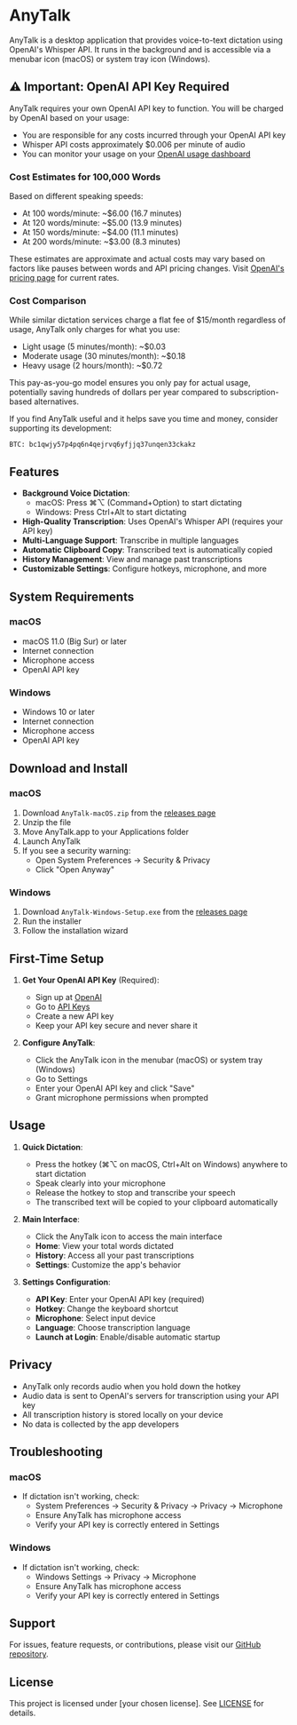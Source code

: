 # AnyTalk

AnyTalk is a desktop application that provides voice-to-text dictation using OpenAI's Whisper API. It runs in the background and is accessible via a menubar icon (macOS) or system tray icon (Windows).

## ⚠️ Important: OpenAI API Key Required
AnyTalk requires your own OpenAI API key to function. You will be charged by OpenAI based on your usage:
- You are responsible for any costs incurred through your OpenAI API key
- Whisper API costs approximately $0.006 per minute of audio
- You can monitor your usage on your [OpenAI usage dashboard](https://platform.openai.com/account/usage)

### Cost Estimates for 100,000 Words
Based on different speaking speeds:
- At 100 words/minute: ~$6.00 (16.7 minutes)
- At 120 words/minute: ~$5.00 (13.9 minutes)
- At 150 words/minute: ~$4.00 (11.1 minutes)
- At 200 words/minute: ~$3.00 (8.3 minutes)

These estimates are approximate and actual costs may vary based on factors like pauses between words and API pricing changes. Visit [OpenAI's pricing page](https://openai.com/pricing) for current rates.

### Cost Comparison
While similar dictation services charge a flat fee of $15/month regardless of usage, AnyTalk only charges for what you use:
- Light usage (5 minutes/month): ~$0.03
- Moderate usage (30 minutes/month): ~$0.18
- Heavy usage (2 hours/month): ~$0.72

This pay-as-you-go model ensures you only pay for actual usage, potentially saving hundreds of dollars per year compared to subscription-based alternatives.

If you find AnyTalk useful and it helps save you time and money, consider supporting its development:
```btc
BTC: bc1qwjy57p4pq6n4qejrvq6yfjjq37unqen33ckakz
```

## Features

- **Background Voice Dictation**: 
  - macOS: Press ⌘⌥ (Command+Option) to start dictating
  - Windows: Press Ctrl+Alt to start dictating
- **High-Quality Transcription**: Uses OpenAI's Whisper API (requires your API key)
- **Multi-Language Support**: Transcribe in multiple languages
- **Automatic Clipboard Copy**: Transcribed text is automatically copied
- **History Management**: View and manage past transcriptions
- **Customizable Settings**: Configure hotkeys, microphone, and more

## System Requirements

### macOS
- macOS 11.0 (Big Sur) or later
- Internet connection
- Microphone access
- OpenAI API key

### Windows
- Windows 10 or later
- Internet connection
- Microphone access
- OpenAI API key

## Download and Install

### macOS
1. Download `AnyTalk-macOS.zip` from the [releases page](https://github.com/imgreene/AnyTalk/releases/tag/v1.0.1)
2. Unzip the file
3. Move AnyTalk.app to your Applications folder
4. Launch AnyTalk
5. If you see a security warning:
   - Open System Preferences → Security & Privacy
   - Click "Open Anyway"

### Windows
1. Download `AnyTalk-Windows-Setup.exe` from the [releases page](https://github.com/imgreene/AnyTalk/releases/tag/v1.0.1)
2. Run the installer
3. Follow the installation wizard

## First-Time Setup

1. **Get Your OpenAI API Key** (Required):
   - Sign up at [OpenAI](https://platform.openai.com/signup)
   - Go to [API Keys](https://platform.openai.com/account/api-keys)
   - Create a new API key
   - Keep your API key secure and never share it

2. **Configure AnyTalk**:
   - Click the AnyTalk icon in the menubar (macOS) or system tray (Windows)
   - Go to Settings
   - Enter your OpenAI API key and click "Save"
   - Grant microphone permissions when prompted

## Usage

1. **Quick Dictation**:
   - Press the hotkey (⌘⌥ on macOS, Ctrl+Alt on Windows) anywhere to start dictation
   - Speak clearly into your microphone
   - Release the hotkey to stop and transcribe your speech
   - The transcribed text will be copied to your clipboard automatically

2. **Main Interface**:
   - Click the AnyTalk icon to access the main interface
   - **Home**: View your total words dictated
   - **History**: Access all your past transcriptions
   - **Settings**: Customize the app's behavior

3. **Settings Configuration**:
   - **API Key**: Enter your OpenAI API key (required)
   - **Hotkey**: Change the keyboard shortcut
   - **Microphone**: Select input device
   - **Language**: Choose transcription language
   - **Launch at Login**: Enable/disable automatic startup

## Privacy

- AnyTalk only records audio when you hold down the hotkey
- Audio data is sent to OpenAI's servers for transcription using your API key
- All transcription history is stored locally on your device
- No data is collected by the app developers

## Troubleshooting

### macOS
- If dictation isn't working, check:
  - System Preferences → Security & Privacy → Privacy → Microphone
  - Ensure AnyTalk has microphone access
  - Verify your API key is correctly entered in Settings

### Windows
- If dictation isn't working, check:
  - Windows Settings → Privacy → Microphone
  - Ensure AnyTalk has microphone access
  - Verify your API key is correctly entered in Settings

## Support

For issues, feature requests, or contributions, please visit our [GitHub repository](https://github.com/imgreene/anytalk).

## License

This project is licensed under [your chosen license]. See [LICENSE](LICENSE) for details.
